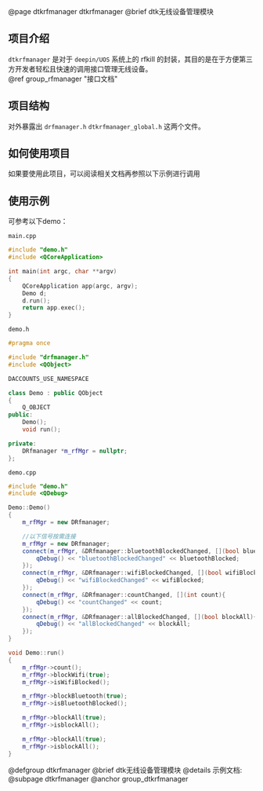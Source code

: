 @page dtkrfmanager dtkrfmanager
@brief dtk无线设备管理模块

## 项目介绍

`dtkrfmanager` 是对于 `deepin/UOS` 系统上的 rfkill 的封装，其目的是在于方便第三方开发者轻松且快速的调用接口管理无线设备。<br>
@ref group_rfmanager "接口文档"

## 项目结构

对外暴露出 `drfmanager.h` `dtkrfmanager_global.h` 这两个文件。

## 如何使用项目

如果要使用此项目，可以阅读相关文档再参照以下示例进行调用

## 使用示例

可参考以下demo：

`main.cpp`

```cpp
#include "demo.h"
#include <QCoreApplication>

int main(int argc, char **argv)
{
    QCoreApplication app(argc, argv);
    Demo d;
    d.run();
    return app.exec();
}
```

`demo.h`

```cpp
#pragma once

#include "drfmanager.h"
#include <QObject>

DACCOUNTS_USE_NAMESPACE

class Demo : public QObject
{
    Q_OBJECT
public:
    Demo();
    void run();

private:
    DRfmanager *m_rfMgr = nullptr;
};
```

`demo.cpp`

```cpp
#include "demo.h"
#include <QDebug>

Demo::Demo()
{
    m_rfMgr = new DRfmanager;

    //以下信号按需连接
    m_rfMgr = new DRfmanager;
    connect(m_rfMgr, &DRfmanager::bluetoothBlockedChanged, [](bool bluetoothBlocked){
        qDebug() << "bluetoothBlockedChanged" << bluetoothBlocked;
    });
    connect(m_rfMgr, &DRfmanager::wifiBlockedChanged, [](bool wifiBlocked){
        qDebug() << "wifiBlockedChanged" << wifiBlocked;
    });
    connect(m_rfMgr, &DRfmanager::countChanged, [](int count){
        qDebug() << "countChanged" << count;
    });
    connect(m_rfMgr, &DRfmanager::allBlockedChanged, [](bool blockAll){
        qDebug() << "allBlockedChanged" << blockAll;
    });
}

void Demo::run()
{
    m_rfMgr->count();
    m_rfMgr->blockWifi(true);
    m_rfMgr->isWifiBlocked();

    m_rfMgr->blockBluetooth(true);
    m_rfMgr->isBluetoothBlocked();

    m_rfMgr->blockAll(true);
    m_rfMgr->isblockAll();

    m_rfMgr->blockAll(true);
    m_rfMgr->isblockAll();
}
```
@defgroup dtkrfmanager
@brief dtk无线设备管理模块
@details 示例文档:
@subpage dtkrfmanager
@anchor group_dtkrfmanager
